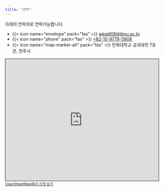 ```yaml
---
title: "연락"
---
```

<style>
  .article-style p,
  .article-style li {
    text-align: justify;
  }
</style>
아래의 연락처로 연락가능합니다.

- {{< icon name="envelope" pack="fas" >}} <a href="mailto:wkqdl08@jbnu.ac.kr">wkqdl08@jbnu.ac.kr</a>  
- {{< icon name="phone" pack="fas" >}} <a href="tel:010-9779-5908">+82-10-9779-5908</a>  
- {{< icon name="map-marker-alt" pack="fas" >}} 전북대학교 공과대학 7호관, 전주시

<div style="margin-top:16px;">
  <iframe
    width="100%"
    height="400"
    frameborder="0"
    scrolling="no"
    marginheight="0"
    marginwidth="0"
    src="https://www.openstreetmap.org/export/embed.html?bbox=127.13403046131135%2C35.845188942490246%2C127.1349933743477%2C35.84701090498632&amp;layer=mapnik&amp;marker=35.84609992897033%2C127.13451191782951" style="border: 1px solid black">
  </iframe>
  <br/>
  <small>
    <a href="https://www.openstreetmap.org/mlat=35.846100&amp;mlon=127.134512#map=19/35.846100/127.134512" target="_blank" rel="noopener">
      OpenStreetMap에서 크게 보기
    </a>
  </small>
</div>